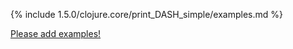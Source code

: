 {% include 1.5.0/clojure.core/print_DASH_simple/examples.md %}

[Please add examples!](https://github.com/arrdem/grimoire/edit/master/_includes/1.6.0/clojure.core/print_DASH_simple/examples.md)
